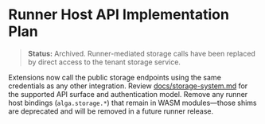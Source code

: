 # Runner Host API Implementation Plan

> **Status:** Archived. Runner-mediated storage calls have been replaced by direct access to the tenant storage service.

Extensions now call the public storage endpoints using the same credentials as any other integration. Review [docs/storage-system.md](../../../docs/storage-system.md) for the supported API surface and authentication model. Remove any runner host bindings (`alga.storage.*`) that remain in WASM modules—those shims are deprecated and will be removed in a future runner release.
